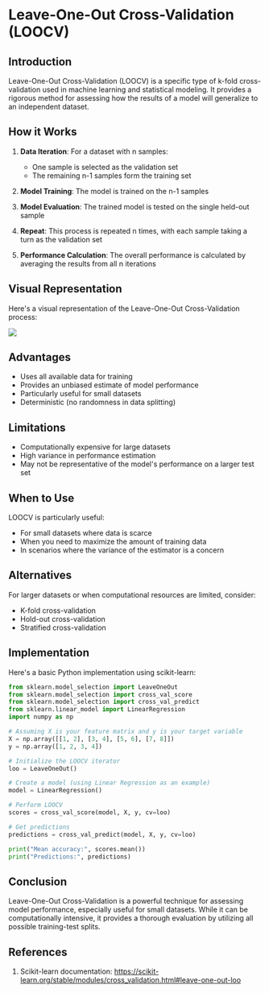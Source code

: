 # Leave-One-Out Cross-Validation (LOOCV)

## Introduction

Leave-One-Out Cross-Validation (LOOCV) is a specific type of k-fold cross-validation used in machine learning and statistical modeling. It provides a rigorous method for assessing how the results of a model will generalize to an independent dataset.

## How it Works

1. **Data Iteration**: For a dataset with n samples:
   - One sample is selected as the validation set
   - The remaining n-1 samples form the training set

2. **Model Training**: The model is trained on the n-1 samples

3. **Model Evaluation**: The trained model is tested on the single held-out sample

4. **Repeat**: This process is repeated n times, with each sample taking a turn as the validation set

5. **Performance Calculation**: The overall performance is calculated by averaging the results from all n iterations

## Visual Representation

Here's a visual representation of the Leave-One-Out Cross-Validation process:

<img src="https://github.com/user-attachments/assets/d2553ed7-9253-467a-b1ab-bba840e5ac7f">

## Advantages

- Uses all available data for training
- Provides an unbiased estimate of model performance
- Particularly useful for small datasets
- Deterministic (no randomness in data splitting)

## Limitations

- Computationally expensive for large datasets
- High variance in performance estimation
- May not be representative of the model's performance on a larger test set

## When to Use

LOOCV is particularly useful:

- For small datasets where data is scarce
- When you need to maximize the amount of training data
- In scenarios where the variance of the estimator is a concern

## Alternatives

For larger datasets or when computational resources are limited, consider:

- K-fold cross-validation
- Hold-out cross-validation
- Stratified cross-validation

## Implementation

Here's a basic Python implementation using scikit-learn:

```python
from sklearn.model_selection import LeaveOneOut
from sklearn.model_selection import cross_val_score
from sklearn.model_selection import cross_val_predict
from sklearn.linear_model import LinearRegression
import numpy as np

# Assuming X is your feature matrix and y is your target variable
X = np.array([[1, 2], [3, 4], [5, 6], [7, 8]])
y = np.array([1, 2, 3, 4])

# Initialize the LOOCV iterator
loo = LeaveOneOut()

# Create a model (using Linear Regression as an example)
model = LinearRegression()

# Perform LOOCV
scores = cross_val_score(model, X, y, cv=loo)

# Get predictions
predictions = cross_val_predict(model, X, y, cv=loo)

print("Mean accuracy:", scores.mean())
print("Predictions:", predictions)
```

## Conclusion

Leave-One-Out Cross-Validation is a powerful technique for assessing model performance, especially useful for small datasets. While it can be computationally intensive, it provides a thorough evaluation by utilizing all possible training-test splits.

## References


1. Scikit-learn documentation: https://scikit-learn.org/stable/modules/cross_validation.html#leave-one-out-loo
